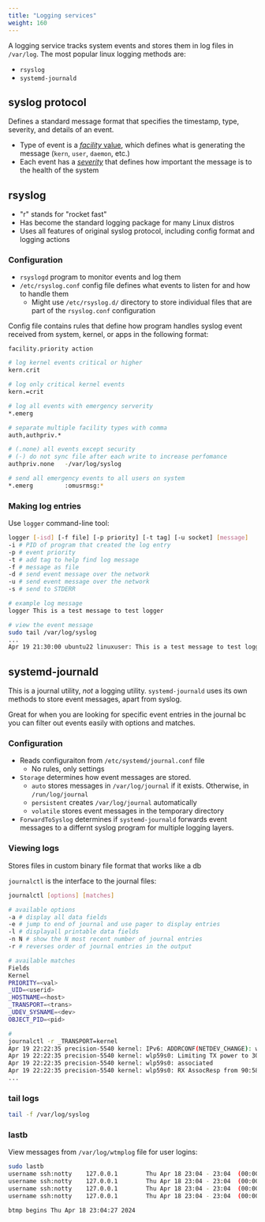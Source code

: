 ```yaml
---
title: "Logging services"
weight: 160
---
```


A logging service tracks system events and stores them in log files in `/var/log`. The most popular linux logging methods are:
- `rsyslog`
- `systemd-journald`

## syslog protocol

Defines a standard message format that specifies the timestamp, type, severity, and details of an event.
- Type of event is a [_facility_ value](https://en.wikipedia.org/wiki/Syslog#Facility), which defines what is generating the message (`kern`, `user`, `daemon`, etc.)
- Each event has a [_severity_](https://en.wikipedia.org/wiki/Syslog#Severity_level) that defines how important the message is to the health of the system


## rsyslog

- "r" stands for "rocket fast"
- Has become the standard logging package for many Linux distros
- Uses all features of original syslog protocol, including config format and logging actions

### Configuration

- `rsyslogd` program to monitor events and log them
- `/etc/rsyslog.conf` config file defines what events to listen for and how to handle them
  - Might use `/etc/rsyslog.d/` directory to store individual files that are part of the `rsyslog.conf` configuration

Config file contains rules that define how program handles syslog event received from system, kernel, or apps in the following format:

```
facility.priority action
```

```bash
# log kernel events critical or higher
kern.crit

# log only critical kernel events
kern.=crit

# log all events with emergency serverity
*.emerg

# separate multiple facility types with comma
auth,authpriv.*

# (.none) all events except security
# (-) do not sync file after each write to increase perfomance
authpriv.none   -/var/log/syslog

# send all emergency events to all users on system
*.emerg         :omusrmsg:*
```

### Making log entries

Use `logger` command-line tool:

```bash
logger [-isd] [-f file] [-p priority] [-t tag] [-u socket] [message]
-i # PID of program that created the log entry
-p # event priority
-t # add tag to help find log message
-f # message as file
-d # send event message over the network
-u # send event message over the network
-s # send to STDERR

# example log message
logger This is a test message to test logger

# view the event message
sudo tail /var/log/syslog 
...
Apr 19 21:30:00 ubuntu22 linuxuser: This is a test message to test logger
```

## systemd-journald

This is a journal utility, _not_ a logging utility. `systemd-journald` uses its own methods to store event messages, apart from syslog.

Great for when you are looking for specific event entries in the journal bc you can filter out events easily with options and matches.

### Configuration

- Reads configuraiton from `/etc/systemd/journal.conf` file
  - No rules, only settings
- `Storage` determines how event messages are stored.
  - `auto` stores messages in `/var/log/journal` if it exists. Otherwise, in `/run/log/journal`
  - `persistent` creates `/var/log/journal` automatically
  - `volatile` stores event messages in the temporary directory
- `ForwardToSyslog` determines if `systemd-journald` forwards event messages to a differnt syslog program for multiple logging layers.

### Viewing logs

Stores files in custom binary file format that works like a db

`journalctl` is the interface to the journal files:

```bash
journalctl [options] [matches]

# available options
-a # display all data fields
-e # jump to end of journal and use pager to display entries
-l # displayall printable data fields
-n N # show the N most recent number of journal entries
-r # reverses order of journal entries in the output

# available matches
Fields
Kernel
PRIORITY=<val>
_UID=<userid>
_HOSTNAME=<host>
_TRANSPORT=<trans>
_UDEV_SYSNAME=<dev>
OBJECT_PID=<pid>

# 
journalctl -r _TRANSPORT=kernel
Apr 19 22:22:35 precision-5540 kernel: IPv6: ADDRCONF(NETDEV_CHANGE): wlp59s0: link becomes ready
Apr 19 22:22:35 precision-5540 kernel: wlp59s0: Limiting TX power to 30 (30 - 0) dBm as advertised >
Apr 19 22:22:35 precision-5540 kernel: wlp59s0: associated
Apr 19 22:22:35 precision-5540 kernel: wlp59s0: RX AssocResp from 90:58:51:d4:02:73 (capab=0x1511 s>
...
```

### tail logs

```bash
tail -f /var/log/syslog
```





















### lastb

View messages from `/var/log/wtmplog` file for user logins:

```bash
sudo lastb
username ssh:notty    127.0.0.1        Thu Apr 18 23:04 - 23:04  (00:00)
username ssh:notty    127.0.0.1        Thu Apr 18 23:04 - 23:04  (00:00)
username ssh:notty    127.0.0.1        Thu Apr 18 23:04 - 23:04  (00:00)
username ssh:notty    127.0.0.1        Thu Apr 18 23:04 - 23:04  (00:00)

btmp begins Thu Apr 18 23:04:27 2024
```